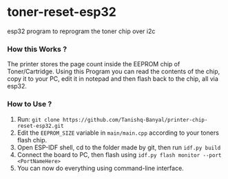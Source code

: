 # toner-reset-esp32
esp32 program to reprogram the toner chip over i2c

### How this Works ?
The printer stores the page count inside the EEPROM chip of Toner/Cartridge.
Using this Program you can read the contents of the chip, copy it to your PC, edit it in notepad and then flash back to the chip, all via esp32.

### How to Use ?
1. Run: `git clone https://github.com/Tanishq-Banyal/printer-chip-reset-esp32.git`
2. Edit the `EEPROM_SIZE` variable in `main/main.cpp` according to your toners flash chip.
3. Open ESP-IDF shell, cd to the folder made by git, then run `idf.py build`
4. Connect the board to PC, then flash using `idf.py flash monitor --port <PortNameHere>`
5. You can now do everything using command-line interface.
